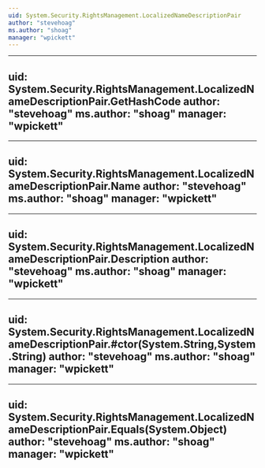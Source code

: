 ```yaml
---
uid: System.Security.RightsManagement.LocalizedNameDescriptionPair
author: "stevehoag"
ms.author: "shoag"
manager: "wpickett"
---
```


---
uid: System.Security.RightsManagement.LocalizedNameDescriptionPair.GetHashCode
author: "stevehoag"
ms.author: "shoag"
manager: "wpickett"
---

---
uid: System.Security.RightsManagement.LocalizedNameDescriptionPair.Name
author: "stevehoag"
ms.author: "shoag"
manager: "wpickett"
---

---
uid: System.Security.RightsManagement.LocalizedNameDescriptionPair.Description
author: "stevehoag"
ms.author: "shoag"
manager: "wpickett"
---

---
uid: System.Security.RightsManagement.LocalizedNameDescriptionPair.#ctor(System.String,System.String)
author: "stevehoag"
ms.author: "shoag"
manager: "wpickett"
---

---
uid: System.Security.RightsManagement.LocalizedNameDescriptionPair.Equals(System.Object)
author: "stevehoag"
ms.author: "shoag"
manager: "wpickett"
---

